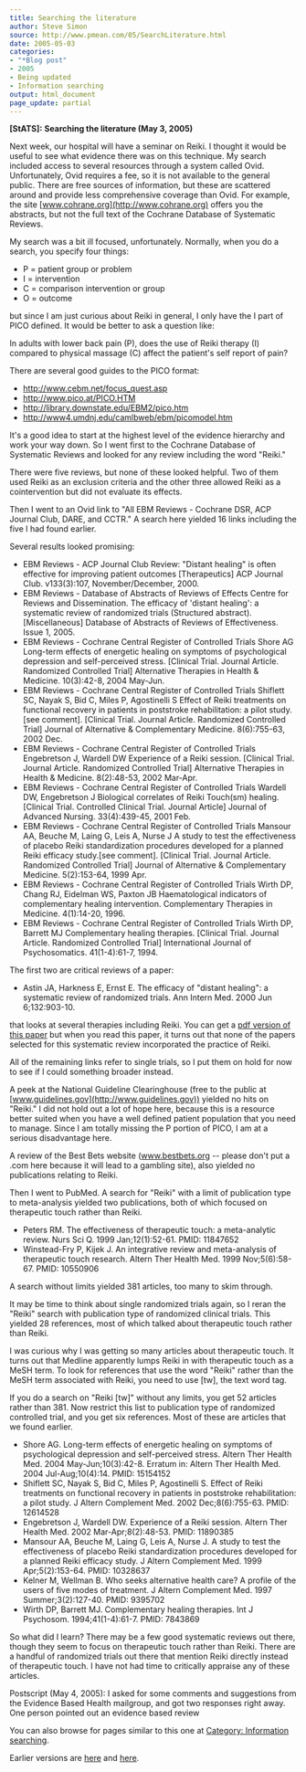 ```yaml
---
title: Searching the literature
author: Steve Simon
source: http://www.pmean.com/05/SearchLiterature.html
date: 2005-05-03
categories:
- "*Blog post"
- 2005
- Being updated
- Information searching
output: html_document
page_update: partial
---
```

**[StATS]:** **Searching the literature (May 3,
2005)**

Next week, our hospital will have a seminar on Reiki. I thought it would
be useful to see what evidence there was on this technique. My search
included access to several resources through a system called Ovid.
Unfortunately, Ovid requires a fee, so it is not available to the
general public. There are free sources of information, but these are
scattered around and provide less comprehensive coverage than Ovid. For
example, the site [www.cohrane.org](http://www.cohrane.org) offers you
the abstracts, but not the full text of the Cochrane Database of
Systematic Reviews.

My search was a bit ill focused, unfortunately. Normally, when you do a
search, you specify four things:

- P = patient group or problem
- I = intervention
- C = comparison intervention or group
- O = outcome

but since I am just curious about Reiki in general, I only have the I
part of PICO defined. It would be better to ask a question like:

In adults with lower back pain (P), does the use of Reiki therapy (I)
compared to physical massage (C) affect the patient's self report of
pain?

There are several good guides to the PICO format:

- <http://www.cebm.net/focus_quest.asp>
- <http://www.pico.at/PICO.HTM>
- <http://library.downstate.edu/EBM2/pico.htm>
- <http://www4.umdnj.edu/camlbweb/ebm/picomodel.htm>

It's a good idea to start at the highest level of the evidence
hierarchy and work your way down. So I went first to the Cochrane
Database of Systematic Reviews and looked for any review including the
word "Reiki."

There were five reviews, but none of these looked helpful. Two of them
used Reiki as an exclusion criteria and the other three allowed Reiki as
a cointervention but did not evaluate its effects.

Then I went to an Ovid link to "All EBM Reviews - Cochrane DSR, ACP
Journal Club, DARE, and CCTR." A search here yielded 16 links including
the five I had found earlier.

Several results looked promising:

- EBM Reviews - ACP Journal Club Review: "Distant healing" is often
effective for improving patient outcomes \[Therapeutics\] ACP
Journal Club. v133(3):107, November/December, 2000.
- EBM Reviews - Database of Abstracts of Reviews of Effects Centre for
Reviews and Dissemination. The efficacy of 'distant healing': a
systematic review of randomized trials (Structured abstract).
\[Miscellaneous\] Database of Abstracts of Reviews of Effectiveness.
Issue 1, 2005.
- EBM Reviews - Cochrane Central Register of Controlled Trials Shore
AG Long-term effects of energetic healing on symptoms of
psychological depression and self-perceived stress. \[Clinical
Trial. Journal Article. Randomized Controlled Trial\] Alternative
Therapies in Health & Medicine. 10(3):42-8, 2004 May-Jun.
- EBM Reviews - Cochrane Central Register of Controlled Trials
Shiflett SC, Nayak S, Bid C, Miles P, Agostinelli S Effect of Reiki
treatments on functional recovery in patients in poststroke
rehabilitation: a pilot study.\[see comment\]. \[Clinical Trial.
Journal Article. Randomized Controlled Trial\] Journal of
Alternative & Complementary Medicine. 8(6):755-63, 2002 Dec.
- EBM Reviews - Cochrane Central Register of Controlled Trials
Engebretson J, Wardell DW Experience of a Reiki session. \[Clinical
Trial. Journal Article. Randomized Controlled Trial\] Alternative
Therapies in Health & Medicine. 8(2):48-53, 2002 Mar-Apr.
- EBM Reviews - Cochrane Central Register of Controlled Trials Wardell
DW, Engebretson J Biological correlates of Reiki Touch(sm) healing.
\[Clinical Trial. Controlled Clinical Trial. Journal Article\]
Journal of Advanced Nursing. 33(4):439-45, 2001 Feb.
- EBM Reviews - Cochrane Central Register of Controlled Trials Mansour
AA, Beuche M, Laing G, Leis A, Nurse J A study to test the
effectiveness of placebo Reiki standardization procedures developed
for a planned Reiki efficacy study.\[see comment\]. \[Clinical
Trial. Journal Article. Randomized Controlled Trial\] Journal of
Alternative & Complementary Medicine. 5(2):153-64, 1999 Apr.
- EBM Reviews - Cochrane Central Register of Controlled Trials Wirth
DP, Chang RJ, Eidelman WS, Paxton JB Haematological indicators of
complementary healing intervention. Complementary Therapies in
Medicine. 4(1):14-20, 1996.
- EBM Reviews - Cochrane Central Register of Controlled Trials Wirth
DP, Barrett MJ Complementary healing therapies. \[Clinical Trial.
Journal Article. Randomized Controlled Trial\] International Journal
of Psychosomatics. 41(1-4):61-7, 1994.

The first two are critical reviews of a paper:

- Astin JA, Harkness E, Ernst E. The efficacy of "distant healing":
a systematic review of randomized trials. Ann Intern Med. 2000 Jun
6;132:903-10.

that looks at several therapies including Reiki. You can get a [pdf
version of this paper](http://www.annals.org/cgi/reprint/132/11/903.pdf)
but when you read this paper, it turns out that none of the papers
selected for this systematic review incorporated the practice of Reiki.

All of the remaining links refer to single trials, so I put them on hold
for now to see if I could something broader instead.

A peek at the National Guideline Clearinghouse (free to the public at
[www.guidelines.gov](http://www.guidelines.gov)) yielded no hits on
"Reiki." I did not hold out a lot of hope here, because this is a
resource better suited when you have a well defined patient population
that you need to manage. Since I am totally missing the P portion of
PICO, I am at a serious disadvantage here.

A review of the Best Bets website (www.bestbets.org \-- please don't
put a .com here because it will lead to a gambling site), also yielded
no publications relating to Reiki.

Then I went to PubMed. A search for "Reiki" with a limit of
publication type to meta-analysis yielded two publications, both of
which focused on therapeutic touch rather than Reiki.

- Peters RM. The effectiveness of therapeutic touch: a meta-analytic
review. Nurs Sci Q. 1999 Jan;12(1):52-61. PMID: 11847652
- Winstead-Fry P, Kijek J. An integrative review and meta-analysis of
therapeutic touch research. Altern Ther Health Med. 1999
Nov;5(6):58-67. PMID: 10550906

A search without limits yielded 381 articles, too many to skim through.

It may be time to think about single randomized trials again, so I reran
the "Reiki" search with publication type of randomized clinical
trials. This yielded 28 references, most of which talked about
therapeutic touch rather than Reiki.

I was curious why I was getting so many articles about therapeutic
touch. It turns out that Medline apparently lumps Reiki in with
therapeutic touch as a MeSH term. To look for references that use the
word "Reiki" rather than the MeSH term associated with Reiki, you need
to use \[tw\], the text word tag.

If you do a search on "Reiki \[tw\]" without any limits, you get 52
articles rather than 381. Now restrict this list to publication type of
randomized controlled trial, and you get six references. Most of these
are articles that we found earlier.

- Shore AG. Long-term effects of energetic healing on symptoms of
psychological depression and self-perceived stress. Altern Ther
Health Med. 2004 May-Jun;10(3):42-8. Erratum in: Altern Ther Health
Med. 2004 Jul-Aug;10(4):14. PMID: 15154152
- Shiflett SC, Nayak S, Bid C, Miles P, Agostinelli S. Effect of Reiki
treatments on functional recovery in patients in poststroke
rehabilitation: a pilot study. J Altern Complement Med. 2002
Dec;8(6):755-63. PMID: 12614528
- Engebretson J, Wardell DW. Experience of a Reiki session. Altern
Ther Health Med. 2002 Mar-Apr;8(2):48-53. PMID: 11890385
- Mansour AA, Beuche M, Laing G, Leis A, Nurse J. A study to test the
effectiveness of placebo Reiki standardization procedures developed
for a planned Reiki efficacy study. J Altern Complement Med. 1999
Apr;5(2):153-64. PMID: 10328637
- Kelner M, Wellman B. Who seeks alternative health care? A profile of
the users of five modes of treatment. J Altern Complement Med. 1997
Summer;3(2):127-40. PMID: 9395702
- Wirth DP, Barrett MJ. Complementary healing therapies. Int J
Psychosom. 1994;41(1-4):61-7. PMID: 7843869

So what did I learn? There may be a few good systematic reviews out
there, though they seem to focus on therapeutic touch rather than Reiki.
There are a handful of randomized trials out there that mention Reiki
directly instead of therapeutic touch. I have not had time to critically
appraise any of these articles.

Postscript (May 4, 2005): I asked for some comments and suggestions from
the Evidence Based Health mailgroup, and got two responses right away.
One person pointed out an evidence based review

You can also browse
for pages similar to this one at [Category: Information
searching](../category/InformationSearching.html).

Earlier versions are [here][sim1] and [here][sim2].

[sim1]: http://www.pmean.com/05/SearchLiterature.html
[sim2]: http://new.pmean.com/searching-literature-reiki/
